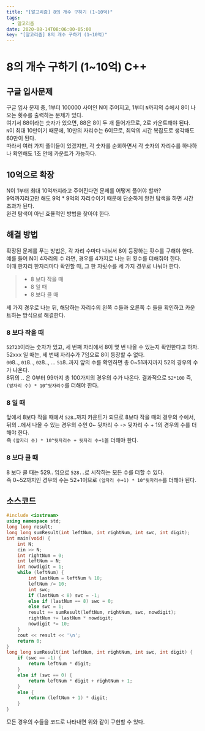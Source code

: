 ```yaml
---
title: "[알고리즘] 8의 개수 구하기 (1~10억)"
tags:
  - 알고리즘
date: 2020-08-14T08:06:00-05:00
key: "[알고리즘] 8의 개수 구하기 (1~10억)"
---
```


# 8의 개수 구하기 (1~10억) C++

<!--more-->

## 구글 입사문제

구글 입사 문제 중, 1부터 100000 사이인 N이 주어지고, 1부터 `N`까지의 수에서 8이 나오는 횟수를 출력하는 문제가 있다.<br>
여기서 88이라는 숫자가 있으면, 88은 8이 두 개 들어가므로, 2로 카운트해야 된다.<br>
`N`이 최대 10만이기 때문에, 10만의 자리수는 6이므로, 최악의 시간 복잡도로 생각해도 60만이 된다.<br>
따라서 여러 가지 풀이들이 있겠지만, 각 숫자를 순회하면서 각 숫자의 자리수를 하나하나 확인해도 1초 안에 카운트가 가능하다.<br>

## 10억으로 확장

N이 1부터 최대 10억까지라고 주어진다면 문제를 어떻게 풀어야 할까?<br>
9억까지라고만 해도 9억 \* 9억의 자리수이기 때문에 단순하게 완전 탐색을 하면 시간 초과가 된다.<br>
완전 탐색이 아닌 효율적인 방법을 찾아야 한다.<br>

## 해결 방법

확장된 문제를 푸는 방법은, 각 자리 수마다 나눠서 8이 등장하는 횟수를 구해야 한다.<br>
예를 들어 N이 4자리의 수 라면, 경우를 4가지로 나눈 뒤 횟수를 더해줘야 한다.<br>
이때 한자리 한자리마다 확인할 때, 그 한 자릿수를 세 가지 경우로 나눠야 한다.<br>

> - 8 보다 작을 때
> - 8 일 때
> - 8 보다 클 때

세 가지 경우로 나눈 뒤, 해당하는 자리수의 왼쪽 수들과 오른쪽 수 들을 확인하고 카운트하는 방식으로 해결한다.<br>

### 8 보다 작을 때

`52723`이라는 숫자가 있고, 세 번째 자리에서 8이 몇 번 나올 수 있는지 확인한다고 하자.<br>
52xxx 일 때는, 세 번째 자리수가 7임으로 8이 등장할 수 없다.<br>
`00`8.., `01`8.., `02`8.., ... `51`8..까지 앞의 수를 확인하면 총 0~51까지까지 52의 경우의 수가 나온다.<br>
8뒤의 .. 은 0부터 99까지 총 100가지의 경우의 수가 나온다. 결과적으로 `52*100`
즉, `(앞자리 수) * 10^뒷자리수`를 더해야 한다.

### 8 일 때

앞에서 8보다 작을 때에서 `528`..까지 카운트가 되므로 8보다 작을 때의 경우의 수에서,<br>
뒤의 ..에서 나올 수 있는 경우의 수인 0~ 뒷자리 수 -> 뒷자리 수 + 1의 경우의 수를 더해야 한다.<br>
즉 `(앞자리 수) * 10^뒷자리수 + 뒷자리 수+1`을 더해야 한다.

### 8 보다 클 때

8 보다 클 때는 529.. 임으로 `528..`로 시작하는 모든 수를 더할 수 있다.<br>
즉 0~52까지인 경우의 수는 52+1이므로 `(앞자리 수+1) * 10^뒷자리수`를 더해야 된다.<br>

## 소스코드

```cpp
#include <iostream>
using namespace std;
long long result;
long long sumResult(int leftNum, int rightNum, int swc, int digit);
int main(void) {
	int N;
	cin >> N;
	int rightNum = 0;
	int leftNum = N;
	int nowdigit = 1;
	while (leftNum) {
		int lastNum = leftNum % 10;
		leftNum /= 10;
		int swc;
		if (lastNum < 8) swc = -1;
		else if (lastNum == 8) swc = 0;
		else swc = 1;
		result += sumResult(leftNum, rightNum, swc, nowdigit);
		rightNum += lastNum * nowdigit;
		nowdigit *= 10;
	}
	cout << result << '\n';
	return 0;
}
long long sumResult(int leftNum, int rightNum, int swc, int digit) {
	if (swc == -1) {
		return leftNum * digit;
	}
	else if (swc == 0) {
		return leftNum * digit + rightNum + 1;
	}
	else {
		return (leftNum + 1) * digit;
	}
}
```

모든 경우의 수들을 코드로 나타내면 위와 같이 구현할 수 있다.<br>
